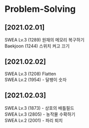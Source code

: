 # Problem-Solving<br>
## [2021.02.01]
SWEA Lv.3 (1289) 원재의 메모리 복구하기<br>
Baekjoon (1244) 스위치 켜고 끄기
## [2021.02.02]
SWEA Lv.3 (1208) Flatten<br>
SWEA Lv.2 (1954) - 달팽이 숫자<br>
## [2021.02.03]
SWEA Lv.3 (1873) - 상호의 배틀필드<br>
SWEA Lv.3 (2805) - 농작물 수확하기<br>
SWEA Lv.2 (2001) - 파리 퇴치<br>
